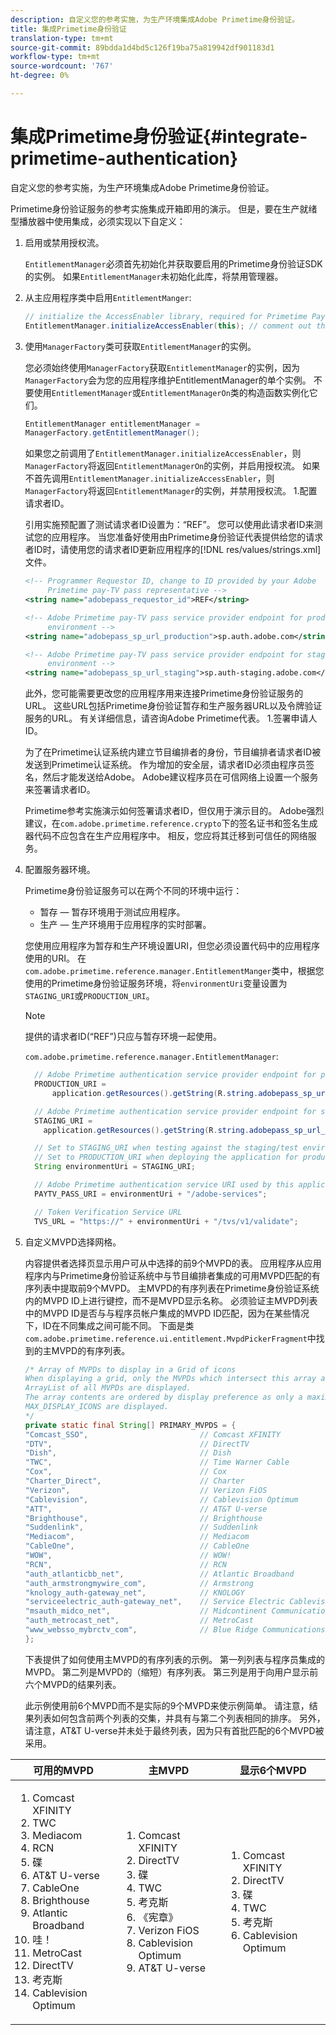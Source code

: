 ```yaml
---
description: 自定义您的参考实施，为生产环境集成Adobe Primetime身份验证。
title: 集成Primetime身份验证
translation-type: tm+mt
source-git-commit: 89bdda1d4bd5c126f19ba75a819942df901183d1
workflow-type: tm+mt
source-wordcount: '767'
ht-degree: 0%

---
```



# 集成Primetime身份验证{#integrate-primetime-authentication}

自定义您的参考实施，为生产环境集成Adobe Primetime身份验证。

Primetime身份验证服务的参考实施集成开箱即用的演示。 但是，要在生产就绪型播放器中使用集成，必须实现以下自定义：

1. 启用或禁用授权流。

   `EntitlementManager`必须首先初始化并获取要启用的Primetime身份验证SDK的实例。 如果`EntitlementManager`未初始化此库，将禁用管理器。
1. 从主应用程序类中启用`EntitlementManger`:

   ```java
   // initialize the AccessEnabler library, required for Primetime PayTV Pass entitlement workflows 
   EntitlementManager.initializeAccessEnabler(this); // comment out this line to disable entitlement workflows
   ```

1. 使用`ManagerFactory`类可获取`EntitlementManager`的实例。

   您必须始终使用`ManagerFactory`获取`EntitlementManager`的实例，因为`ManagerFactory`会为您的应用程序维护EntitlementManager的单个实例。 不要使用`EntitlementManager`或`EntitlementManagerOn`类的构造函数实例化它们。

   ```java
   EntitlementManager entitlementManager =  
   ManagerFactory.getEntitlementManager();
   ```

   如果您之前调用了`EntitlementManager.initializeAccessEnabler`，则`ManagerFactory`将返回`EntitlementManagerOn`的实例，并启用授权流。 如果不首先调用`EntitlementManager.initializeAccessEnabler`，则`ManagerFactory`将返回`EntitlementManager`的实例，并禁用授权流。 1.配置请求者ID。

   引用实施预配置了测试请求者ID设置为：“REF”。 您可以使用此请求者ID来测试您的应用程序。 当您准备好使用由Primetime身份验证代表提供给您的请求者ID时，请使用您的请求者ID更新应用程序的[!DNL res/values/strings.xml]文件。

   ```xml
   <!-- Programmer Requestor ID, change to ID provided by your Adobe  
        Primetime pay-TV pass representative --> 
   <string name="adobepass_requestor_id">REF</string> 
   
   <!-- Adobe Primetime pay-TV pass service provider endpoint for production 
        environment --> 
   <string name="adobepass_sp_url_production">sp.auth.adobe.com</string> 
   
   <!-- Adobe Primetime pay-TV pass service provider endpoint for staging  
        environment --> 
   <string name="adobepass_sp_url_staging">sp.auth-staging.adobe.com</string>
   ```

   此外，您可能需要更改您的应用程序用来连接Primetime身份验证服务的URL。 这些URL包括Primetime身份验证暂存和生产服务器URL以及令牌验证服务的URL。 有关详细信息，请咨询Adobe Primetime代表。 1.签署申请人ID。

   为了在Primetime认证系统内建立节目编排者的身份，节目编排者请求者ID被发送到Primetime认证系统。 作为增加的安全层，请求者ID必须由程序员签名，然后才能发送给Adobe。 Adobe建议程序员在可信网络上设置一个服务来签署请求者ID。

   Primetime参考实施演示如何签署请求者ID，但仅用于演示目的。 Adobe强烈建议，在`com.adobe.primetime.reference.crypto`下的签名证书和签名生成器代码不应包含在生产应用程序中。 相反，您应将其迁移到可信任的网络服务。

1. 配置服务器环境。

   Primetime身份验证服务可以在两个不同的环境中运行：

   * 暂存 — 暂存环境用于测试应用程序。
   * 生产 — 生产环境用于应用程序的实时部署。

   您使用应用程序为暂存和生产环境设置URI，但您必须设置代码中的应用程序使用的URI。 在`com.adobe.primetime.reference.manager.EntitlementManger`类中，根据您使用的Primetime身份验证服务环境，将`environmentUri`变量设置为`STAGING_URI`或`PRODUCTION_URI`。

   >[!NOTE]
   >
   >提供的请求者ID(“REF”)只应与暂存环境一起使用。

   `com.adobe.primetime.reference.manager.EntitlementManager`:

   ```java
     // Adobe Primetime authentication service provider endpoint for production environment 
     PRODUCTION_URI = 
         application.getResources().getString(R.string.adobepass_sp_url_production); 
   
     // Adobe Primetime authentication service provider endpoint for staging environment 
     STAGING_URI = 
       application.getResources().getString(R.string.adobepass_sp_url_staging); 
   
     // Set to STAGING_URI when testing against the staging/test environment 
     // Set to PRODUCTION_URI when deploying the application for production use 
     String environmentUri = STAGING_URI; 
   
     // Adobe Primetime authentication service URI used by this application 
     PAYTV_PASS_URI = environmentUri + "/adobe-services"; 
   
     // Token Verification Service URL 
     TVS_URL = "https://" + environmentUri + "/tvs/v1/validate";
   ```

1. 自定义MVPD选择网格。

   内容提供者选择页显示用户可从中选择的前9个MVPD的表。 应用程序从应用程序内与Primetime身份验证系统中与节目编排者集成的可用MVPD匹配的有序列表中提取前9个MVPD。 主MVPD的有序列表在Primetime身份验证系统内的MVPD ID上进行键控，而不是MVPD显示名称。 必须验证主MVPD列表中的MVPD ID是否与与程序员帐户集成的MVPD ID匹配，因为在某些情况下，ID在不同集成之间可能不同。 下面是类`com.adobe.primetime.reference.ui.entitlement.MvpdPickerFragment`中找到的主MVPD的有序列表。

   ```java
   /* Array of MVPDs to display in a Grid of icons 
   When displaying a grid, only the MVPDs which intersect this array and the 
   ArrayList of all MVPDs are displayed. 
   The array contents are ordered by display preference as only a maximum of 
   MAX_DISPLAY_ICONS are displayed. 
   */ 
   private static final String[] PRIMARY_MVPDS = { 
   "Comcast_SSO",                         // Comcast XFINITY 
   "DTV",                                 // DirectTV 
   "Dish",                                // Dish 
   "TWC",                                 // Time Warner Cable 
   "Cox",                                 // Cox 
   "Charter_Direct",                      // Charter 
   "Verizon",                             // Verizon FiOS 
   "Cablevision",                         // Cablevision Optimum 
   "ATT",                                 // AT&T U-verse 
   "Brighthouse",                         // Brighthouse 
   "Suddenlink",                          // Suddenlink 
   "Mediacom",                            // Mediacom 
   "CableOne",                            // CableOne 
   "WOW",                                 // WOW! 
   "RCN",                                 // RCN 
   "auth_atlanticbb_net",                 // Atlantic Broadband 
   "auth_armstrongmywire_com",            // Armstrong 
   "knology_auth-gateway_net",            // KNOLOGY 
   "serviceelectric_auth-gateway_net",    // Service Electric Cablevision 
   "msauth_midco_net",                    // Midcontinent Communications 
   "auth_metrocast_net",                  // MetroCast 
   "www_websso_mybrctv_com",              // Blue Ridge Communications 
   };
   ```

   下表提供了如何使用主MVPD的有序列表的示例。 第一列列表与程序员集成的MVPD。 第二列是MVPD的（缩短）有序列表。 第三列是用于向用户显示前六个MVPD的结果列表。

   此示例使用前6个MVPD而不是实际的9个MVPD来使示例简单。 请注意，结果列表如何包含前两个列表的交集，并具有与第二个列表相同的排序。 另外，请注意，AT&amp;T U-verse并未处于最终列表，因为只有首批匹配的6个MVPD被采用。

| 可用的MVPD | 主MVPD | 显示6个MVPD |
|--- |--- |--- |
| <ol><li>Comcast XFINITY</li><li>TWC</li><li>Mediacom</li><li>RCN</li><li>碟</li><li>AT&amp;T U-verse</li><li>CableOne</li><li>Brighthouse</li><li>Atlantic Broadband</li><li>哇！</li><li>MetroCast</li><li>DirectTV </li><li>考克斯</li><li>Cablevision Optimum</li></ol> | <ol><li>Comcast XFINITY</li><li>DirectTV</li><li>碟</li><li> TWC</li><li>考克斯</li><li>《宪章》</li><li>Verizon FiOS</li><li>Cablevision Optimum</li><li>AT&amp;T U-verse</li></ol> | <ol><li>Comcast XFINITY</li><li>DirectTV</li><li>碟</li><li>TWC</li><li>考克斯</li><li>Cablevision Optimum</li></ol> |

